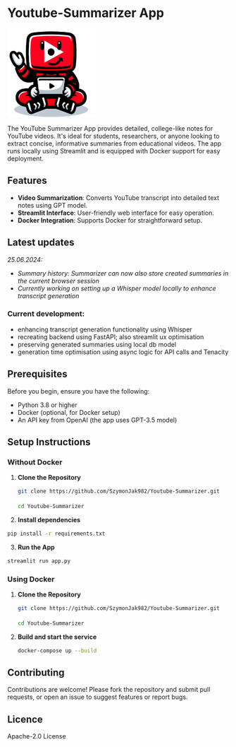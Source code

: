 # Youtube-Summarizer App

<img src="https://github.com/SzymonJak982/Youtube-Summarizer/blob/main/logo.png?raw=true" alt="Project Logo" width="200" height="200" title="Project Logo">


The YouTube Summarizer App provides detailed, college-like notes for YouTube videos. It's ideal for students, researchers, or anyone looking to extract concise, informative summaries from educational videos. The app runs locally using Streamlit and is equipped with Docker support for easy deployment.

## Features

- **Video Summarization**: Converts YouTube transcript into detailed text notes using GPT model.
- **Streamlit Interface**: User-friendly web interface for easy operation.
- **Docker Integration**: Supports Docker for straightforward setup.

## Latest updates
*25.06.2024:*
- *Summary history: Summarizer can now also store created summaries in the current browser session*
- *Currently working on setting up a Whisper model locally to enhance transcript generation*
### Current development:
   - enhancing transcript generation functionality using Whisper
   - recreating backend using FastAPI; also streamlit ux optimisation
   - preserving generated summaries using local db model 
   - generation time optimisation using async logic for API calls and Tenacity 

## Prerequisites

Before you begin, ensure you have the following:
- Python 3.8 or higher
- Docker (optional, for Docker setup)
- An API key from OpenAI (the app uses GPT-3.5 model)

## Setup Instructions

### Without Docker

1. **Clone the Repository**
   
   ```bash
   git clone https://github.com/SzymonJak982/Youtube-Summarizer.git
   
   cd Youtube-Summarizer
   ```

3. **Install dependencies**
   
  ```bash
  pip install -r requirements.txt
  ```

3. **Run the App**
   
  ```bash
  streamlit run app.py
 ```

### Using Docker

1. **Clone the Repository**
   
   ```bash
   git clone https://github.com/SzymonJak982/Youtube-Summarizer.git
   
   cd Youtube-Summarizer
   ```

3. **Build and start the service**
   
   ```bash
   docker-compose up --build
   ```

## Contributing

Contributions are welcome! Please fork the repository and submit pull requests, or open an issue to suggest features or report bugs.

## Licence

Apache-2.0 License
